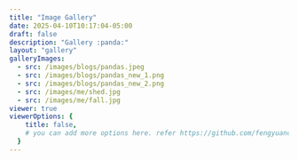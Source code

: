 ```yaml
---
title: "Image Gallery"
date: 2025-04-10T10:17:04-05:00
draft: false
description: "Gallery :panda:"
layout: "gallery"
galleryImages:
  - src: /images/blogs/pandas.jpeg
  - src: /images/blogs/pandas_new_1.png
  - src: /images/blogs/pandas_new_2.png
  - src: /images/me/shed.jpg
  - src: /images/me/fall.jpg
viewer: true
viewerOptions: {
    title: false,
    # you can add more options here. refer https://github.com/fengyuanchen/viewerjs?tab=readme-ov-file#options
  }
---
```

